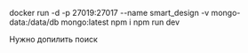 docker run -d -p 27019:27017 --name smart_design -v mongo-data:/data/db mongo:latest
npm i
npm run dev




Нужно допилить поиск